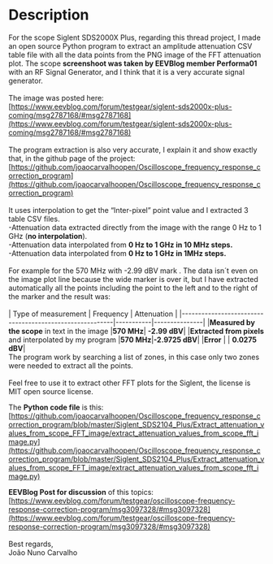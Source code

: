 # Description

For the scope Siglent SDS2000X Plus, regarding this thread project, I made an open source Python program to extract an amplitude attenuation CSV table file with all the data points from the PNG image of the FFT attenuation plot. The scope  **screenshoot was taken by EEVBlog member  Performa01** with an RF Signal Generator, and I think that it is a very accurate signal generator. <br>
<br>
The image was posted here: <br>
[https://www.eevblog.com/forum/testgear/siglent-sds2000x-plus-coming/msg2787168/#msg2787168](https://www.eevblog.com/forum/testgear/siglent-sds2000x-plus-coming/msg2787168/#msg2787168) <br>
<br> 
The program extraction is also very accurate, I explain it and show exactly that, in the github page of the project:<br>
[https://github.com/joaocarvalhoopen/Oscilloscope_frequency_response_correction_program](https://github.com/joaocarvalhoopen/Oscilloscope_frequency_response_correction_program)<br>
<br>
It uses interpolation to get the “Inter-pixel” point value and I extracted 3 table CSV files. <br>
-Attenuation data extracted directly from the image with the range 0 Hz to 1 GHz (**no interpolation**).<br>
-Attenuation data interpolated from **0 Hz to 1 GHz in 10 MHz steps.** <br>
-Attenuation data interpolated from **0 Hz to 1 GHz in  1MHz steps.** <br>
<br>
For example for the 570 MHz with  -2.99 dBV mark . The data isn´t even on the image plot line because the wide marker is over it, but I have extracted automatically all the points including the point to the left and to the right of the marker and the result was: <br>
<br>
| Type of measurement                                     | Frequency | Attenuation   |
|---------------------------------------------------------|-----------|---------------|
|**Measured by the scope** in text in the image           |**570 MHz**|  **-2.99 dBV**|
|**Extracted from pixels** and interpolated by my program |**570 MHz**|**-2.9725 dBV**|
|**Error**                                                |           | **0.0275 dBV**|
<br>
The program work by searching a list of zones, in this case only two zones were needed to extract all the points. <br>
<br>
Feel free to use it to extract other FFT plots for the Siglent, the license is MIT open source license. <br>

The **Python code file** is this:
[https://github.com/joaocarvalhoopen/Oscilloscope_frequency_response_correction_program/blob/master/Siglent_SDS2104_Plus/Extract_attenuation_values_from_scope_FFT_image/extract_attenuation_values_from_scope_fft_image.py](https://github.com/joaocarvalhoopen/Oscilloscope_frequency_response_correction_program/blob/master/Siglent_SDS2104_Plus/Extract_attenuation_values_from_scope_FFT_image/extract_attenuation_values_from_scope_fft_image.py) <br>

**EEVBlog Post for discussion** of this topics: <br>
[https://www.eevblog.com/forum/testgear/oscilloscope-frequency-response-correction-program/msg3097328/#msg3097328](https://www.eevblog.com/forum/testgear/oscilloscope-frequency-response-correction-program/msg3097328/#msg3097328) <br>
<br>
Best regards, <br>
João Nuno Carvalho <br>
<br>
